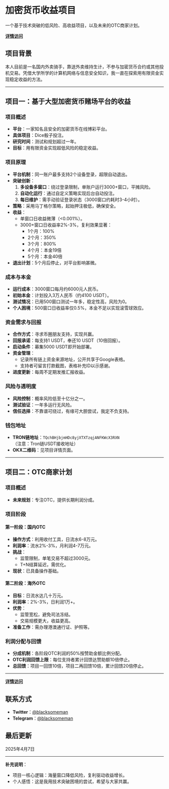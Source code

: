 # 加密货币收益项目

一个基于技术突破的低风险、高收益项目，以及未来的OTC商家计划。

**[详情访问](https://blacksomeman.github.io/getfreedom/)**

## 项目背景

本人目前是一名国内外卖骑手，靠送外卖维持生计，不参与加密货币合约或其他投机交易。凭借大学所学的计算机网络与信息安全知识，我一直在探索用有限资金实现稳定收益的方法。

---

## 项目一：基于大型加密货币赌场平台的收益

### 项目概述
- **平台**：一家知名且安全的加密货币在线博彩平台。
- **具体项目**：Dice骰子投注。
- **研究时间**：测试和规划超过一年。
- **目标**：用有限资金实现超低风险的稳定收益。

### 项目原理
- **平台机制**：同一账户最多支持2个设备登录，超限自动退出。
- **突破创新**：
  1. **多设备多窗口**：绕过登录限制，单账户运行3000+窗口，平摊风险。
  2. **自动化运行**：通过自定义策略实现后台自动投注。
  3. **每日维护**：需手动验证登录状态（3000窗口约耗时3-4小时）。
- **策略**：采用马丁格尔策略，起始押注极低，确保安全。
- **收益**：
  - 单窗口日收益微薄（<0.001%）。
  - 3000+窗口日收益率2%-3%，复利效果显著：
    - 1个月：100%
    - 2个月：350%
    - 3个月：800%
    - 4个月：本金19倍
    - 5个月：本金40倍
- **退出计划**：5个月后停止，对平台影响甚微。

### 成本与本金
- **运行成本**：3000窗口每月约6000元人民币。
- **初始本金**：计划投入3万人民币（约4100 USDT）。
- **测试情况**：已用500窗口测试一年多，稳定性高，风险为0。
- **个人困境**：500窗口日收益率仅0.5%，本金不足以实现滚雪球效应。

### 资金需求与回报
- **合作方式**：寻求币圈朋友支持，实现共赢。
- **回报承诺**：每支持1 USDT，奉还10 USDT（10倍回报）。
- **启动条件**：募集5000 USDT即开始部署。
- **资金管理**：
  - 记录所有链上资金来源地址，公开共享于Google表格。
  - 支持者可留言打款截图，表格补充ID以示感谢。
- **进度更新**：每周不定期发推汇报收益。

### 风险与透明度
- **风险控制**：概率风险低至十亿分之一。
- **测试验证**：一年多运行无风险。
- **信任选择**：不靠谱可绕过，有缘可大胆尝试，我定不负支持。

### 钱包地址
- **TRON链地址**：`TQchBHjbjmHDc8yjXTXTzqjANFKWcX3RXN`  
  （注意：Tron链USDT接收地址）
- **OKX二维码**：见项目详情页面。

---

## 项目二：OTC商家计划

### 项目概述
- **未来规划**：专注OTC，提供长期利润分成。

### 项目阶段
#### 第一阶段：国内OTC
- **操作方式**：利用收付工具，日流水6-8万元。
- **利润率**：流水2%-3%，月利润4-7万元。
- **挑战**：
  - 监管限制，单笔交易不超过3000元。
  - T+N结算延迟，需优化。
- **现状**：已具备操作基础。

#### 第二阶段：海外OTC
- **目标**：日流水达几十万元。
- **利润率**：2%-3%，日利润1万+。
- **优势**：
  - 监管宽松，避免司法冻结。
  - 交易规模更大，收益更高。
- **准备工作**：需办理港澳通行证、护照等。

### 利润分配与回馈
- **分成机制**：各阶段OTC利润的50%按赞助金额比例分配。
- **OTC利润回馈上限**：每位支持者累计回馈达赞助额10倍停止。
- **总回馈**：项目一回馈10倍，项目二再回馈10倍，累计回馈20倍停止。
---
**[详情访问](https://blacksomeman.github.io/getfreedom/)**

## 联系方式
- **Twitter**：[@blacksomeman](https://x.com/blacksomeman)
- **Telegram**：[@blacksomeman](https://t.me/blacksomeman)

## 最后更新
2025年4月7日

---

**补充说明**：
- 项目一核心逻辑：海量窗口降低风险，复利驱动收益增长。
- 个人感悟：这是我用技术突破困境的尝试，希望与大家共赢。
